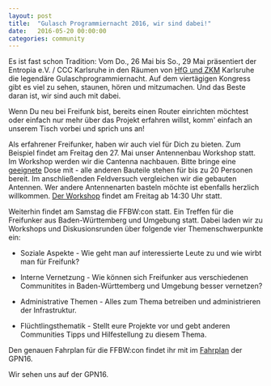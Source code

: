 ```yaml
---
layout: post
title:  "Gulasch Programmiernacht 2016, wir sind dabei!"
date:   2016-05-20 00:00:00
categories: community
---
```


Es ist fast schon Tradition: Vom Do., 26 Mai bis So., 29 Mai präsentiert der Entropia e.V. / CCC Karlsruhe in den Räumen von [HfG und ZKM](https://entropia.de/GPN16:Anfahrt) Karlsruhe die legendäre Gulaschprogrammiernacht. Auf dem viertägigen Kongress gibt es viel zu sehen, staunen, hören und mitzumachen. Und das Beste daran ist, wir sind auch mit dabei.

Wenn Du neu bei Freifunk bist, bereits einen Router einrichten möchtest oder einfach nur mehr über das Projekt erfahren willst, komm' einfach  an unserem Tisch vorbei und sprich uns an!

Als erfahrener Freifunker,  haben wir auch viel für Dich zu bieten. Zum Beispiel findet am Freitag den 27. Mai unser Antennenbau Workshop statt. Im Workshop werden wir die Cantenna nachbauen. Bitte bringe eine [geeignete](http://www.heise.de/netze/artikel/WLAN-Richtfunk-mit-Hausmitteln-221433.html?artikelseite=3) Dose mit - alle anderen Bauteile stehen für bis zu 20 Personen bereit. Im anschließenden Feldversuch vergleichen wir die gebauten Antennen. Wer andere Antennenarten basteln möchte ist ebenfalls herzlich willkommen. [Der Workshop](https://entropia.de/GPN16:Antennenbau-Workshop) findet am Freitag ab 14:30 Uhr statt.

Weiterhin findet am Samstag die FFBW:con statt. Ein Treffen für die Freifunker aus Baden-Württemberg und Umgebung statt. Dabei laden wir zu Workshops und Diskusionsrunden über folgende vier Themenschwerpunkte ein:

-   Soziale Aspekte - Wie geht man auf interessierte Leute zu und wie wirbt man für Freifunk?

-   Interne Vernetzung - Wie können sich Freifunker aus verschiedenen Communitites in Baden-Württemberg und Umgebung besser vernetzen?

-   Administrative Themen - Alles zum Thema betreiben und administrieren der Infrastruktur.

-  	Flüchtlingsthematik - Stellt eure Projekte vor und gebt anderen Communities Tipps und Hilfestellung zu diesem Thema.

Den genauen Fahrplan für die FFBW:con findet ihr mit im [Fahrplan](https://entropia.de/GPN16:Fahrplan#Samstag.2C_28.05.2016) der GPN16.


Wir sehen uns auf der GPN16.